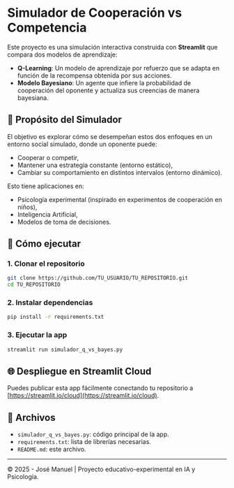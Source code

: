 # Simulador de Cooperación vs Competencia

Este proyecto es una simulación interactiva construida con **Streamlit** que compara dos modelos de aprendizaje:

- **Q-Learning**: Un modelo de aprendizaje por refuerzo que se adapta en función de la recompensa obtenida por sus acciones.
- **Modelo Bayesiano**: Un agente que infiere la probabilidad de cooperación del oponente y actualiza sus creencias de manera bayesiana.

## 🧪 Propósito del Simulador

El objetivo es explorar cómo se desempeñan estos dos enfoques en un entorno social simulado, donde un oponente puede:
- Cooperar o competir,
- Mantener una estrategia constante (entorno estático),
- Cambiar su comportamiento en distintos intervalos (entorno dinámico).

Esto tiene aplicaciones en:
- Psicología experimental (inspirado en experimentos de cooperación en niños),
- Inteligencia Artificial,
- Modelos de toma de decisiones.

## 🚀 Cómo ejecutar

### 1. Clonar el repositorio

```bash
git clone https://github.com/TU_USUARIO/TU_REPOSITORIO.git
cd TU_REPOSITORIO
```

### 2. Instalar dependencias

```bash
pip install -r requirements.txt
```

### 3. Ejecutar la app

```bash
streamlit run simulador_q_vs_bayes.py
```

## 🌐 Despliegue en Streamlit Cloud

Puedes publicar esta app fácilmente conectando tu repositorio a [https://streamlit.io/cloud](https://streamlit.io/cloud).

## 📄 Archivos

- `simulador_q_vs_bayes.py`: código principal de la app.
- `requirements.txt`: lista de librerías necesarias.
- `README.md`: este archivo.

---

© 2025 - José Manuel | Proyecto educativo-experimental en IA y Psicología.
